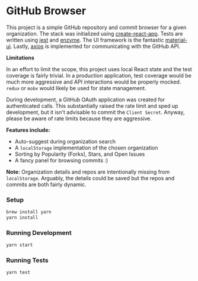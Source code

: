 GitHub Browser
================

This project is a simple GitHub repository and commit browser for a given organization. The stack was
initialized using [create-react-app](https://github.com/facebook/create-react-app). Tests are written using
[jest](https://github.com/facebook/jest) and [enzyme](https://github.com/airbnb/enzyme). The UI framework 
is the fantastic [material-ui](https://github.com/mui-org/material-ui). Lastly, [axios](https://github.com/axios/axios)
is implemented for communicating with the GitHub API.

**Limitations**

In an effort to limit the scope, this project uses local React state and the test coverage is fairly trivial.
In a production application, test coverage would be much more aggressive and API interactions would be properly mocked.
`redux` or `mobx` would likely be used for state management.

During development, a GitHub OAuth application was created for authenticated calls. This substantially raised
the rate limit and sped up development, but it isn't advisable to commit the `Client Secret`. Anyway, please
be aware of rate limits because they are aggressive.

**Features include:**
 * Auto-suggest during organization search
 * A `localStorage` implementation of the chosen organization
 * Sorting by Popularity (Forks), Stars, and Open Issues
 * A fancy panel for browsing commits :)
 
**Note:** Organization details and repos are intentionally missing from `localStorage`. Arguably, the details could
be saved but the repos and commits are both fairly dynamic.

### Setup

```bash
brew install yarn
yarn install
```

### Running Development

```bash
yarn start
```

### Running Tests

```bash
yarn test
```
